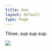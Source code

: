 ```yaml
---
title: One
layout: default
type: Page
---
```


Three. sup sup sup.

![](https://images.unsplash.com/photo-1579783902614-a3fb3927b6a5?ixlib=rb-4.1.0&q=85&fm=jpg&crop=entropy&cs=srgb)